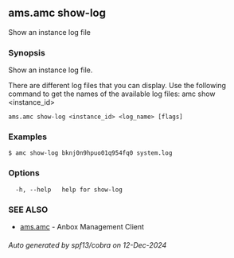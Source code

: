 ## ams.amc show-log

Show an instance log file

### Synopsis

Show an instance log file.

There are different log files that you can display. Use the following
command to get the names of the available log files:
	amc show <instance_id>


```
ams.amc show-log <instance_id> <log_name> [flags]
```

### Examples

```
$ amc show-log bknj0n9hpuo01q954fq0 system.log
```

### Options

```
  -h, --help   help for show-log
```

### SEE ALSO

* [ams.amc](ams.amc.md)	 - Anbox Management Client

###### Auto generated by spf13/cobra on 12-Dec-2024
